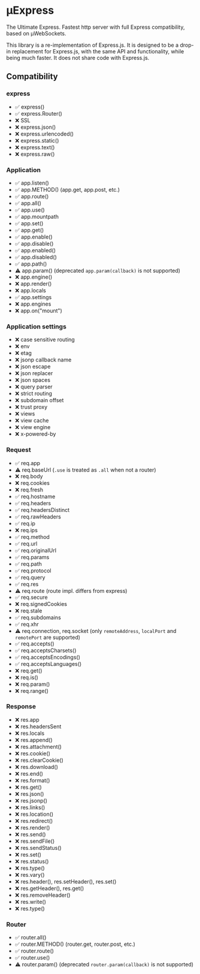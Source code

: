 # µExpress

The Ultimate Express. Fastest http server with full Express compatibility, based on µWebSockets.

This library is a re-implementation of Express.js. It is designed to be a drop-in replacement for Express.js, with the same API and functionality, while being much faster. It does not share code with Express.js.

## Compatibility

### express

- ✅ express()
- ✅ express.Router()
- ❌ SSL
- ❌ express.json()
- ❌ express.urlencoded()
- ❌ express.static()
- ❌ express.text()
- ❌ express.raw()

### Application

- ✅ app.listen()
- ✅ app.METHOD() (app.get, app.post, etc.)
- ✅ app.route()
- ✅ app.all()
- ✅ app.use()
- ✅ app.mountpath
- ✅ app.set()
- ✅ app.get()
- ✅ app.enable()
- ✅ app.disable()
- ✅ app.enabled()
- ✅ app.disabled()
- ✅ app.path()
- ⚠️ app.param() (deprecated `app.param(callback)` is not supported)
- ❌ app.engine()
- ❌ app.render()
- ❌ app.locals
- ✅ app.settings
- ❌ app.engines
- ❌ app.on("mount")

### Application settings

- ❌ case sensitive routing
- ❌ env
- ❌ etag
- ❌ jsonp callback name
- ❌ json escape
- ❌ json replacer
- ❌ json spaces
- ❌ query parser
- ❌ strict routing
- ❌ subdomain offset
- ❌ trust proxy
- ❌ views
- ❌ view cache
- ❌ view engine
- ❌ x-powered-by

### Request
- ✅ req.app
- ⚠️ req.baseUrl (`.use` is treated as `.all` when not a router)
- ❌ req.body
- ❌ req.cookies
- ❌ req.fresh
- ✅ req.hostname
- ✅ req.headers
- ✅ req.headersDistinct
- ✅ req.rawHeaders
- ✅ req.ip
- ❌ req.ips
- ✅ req.method
- ✅ req.url
- ✅ req.originalUrl
- ✅ req.params
- ✅ req.path
- ✅ req.protocol
- ✅ req.query
- ✅ req.res
- ⚠️ req.route (route impl. differs from express)
- ✅ req.secure
- ❌ req.signedCookies
- ❌ req.stale
- ✅ req.subdomains
- ✅ req.xhr
- ⚠️ req.connection, req.socket (only `remoteAddress`, `localPort` and `remotePort` are supported)
- ✅ req.accepts()
- ✅ req.acceptsCharsets()
- ✅ req.acceptsEncodings()
- ✅ req.acceptsLanguages()
- ❌ req.get()
- ❌ req.is()
- ❌ req.param()
- ❌ req.range()

### Response

- ❌ res.app
- ❌ res.headersSent
- ❌ res.locals
- ❌ res.append()
- ❌ res.attachment()
- ❌ res.cookie()
- ❌ res.clearCookie()
- ❌ res.download()
- ❌ res.end()
- ❌ res.format()
- ❌ res.get()
- ❌ res.json()
- ❌ res.jsonp()
- ❌ res.links()
- ❌ res.location()
- ❌ res.redirect()
- ❌ res.render()
- ❌ res.send()
- ❌ res.sendFile()
- ❌ res.sendStatus()
- ❌ res.set()
- ❌ res.status()
- ❌ res.type()
- ❌ res.vary()
- ❌ res.header(), res.setHeader(), res.set()
- ❌ res.getHeader(), res.get()
- ❌ res.removeHeader()
- ❌ res.write()
- ❌ res.type()

### Router

- ✅ router.all()
- ✅ router.METHOD() (router.get, router.post, etc.)
- ✅ router.route()
- ✅ router.use()
- ⚠️ router.param() (deprecated `router.param(callback)` is not supported)
